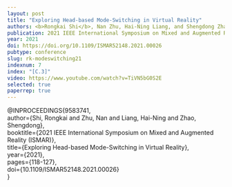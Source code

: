 ```yaml
---
layout: post
title: "Exploring Head-based Mode-Switching in Virtual Reality"
authors: <b>Rongkai Shi</b>, Nan Zhu, Hai-Ning Liang, and Shengdong Zhao
publication: 2021 IEEE International Symposium on Mixed and Augmented Reality (ISMAR'21)
year: 2021
doi: https://doi.org/10.1109/ISMAR52148.2021.00026
pubtype: conference
slug: rk-modeswitching21
indexnum: 7
index: "[C.3]"
video: https://www.youtube.com/watch?v=TiVN5bG0S2E
selected: true
paperrep: true
---
```


@INPROCEEDINGS{9583741,  <br/>
author={Shi, Rongkai and Zhu, Nan and Liang, Hai-Ning and Zhao, Shengdong},  <br/>
booktitle={2021 IEEE International Symposium on Mixed and Augmented Reality (ISMAR)},   <br/>
title={Exploring Head-based Mode-Switching in Virtual Reality},   <br/>
year={2021},  <br/>
pages={118-127},  <br/>
doi={10.1109/ISMAR52148.2021.00026}<br/>
}
